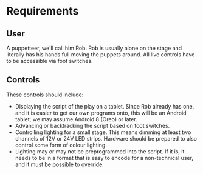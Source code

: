 # Requirements

## User
A puppetteer, we'll call him Rob. Rob is usually alone on the stage and literally has his hands full moving the puppets around. All live controls have to be accessible via foot switches.

## Controls

These controls should include:
* Displaying the script of the play on a tablet. Since Rob already has one, and it is easier to get our own programs onto, this will be an Android tablet; we may assume Android 8 (Oreo) or later.
* Advancing or backtracking the script based on foot switches.
* Controlling lighting for a small stage. This means dimming at least two channels of 12V or 24V LED strips. Hardware should be prepared to also control some form of colour lighting.
* Lighting may or may not be preprogrammed into the script. If it is, it needs to be in a format that is easy to encode for a non-technical user, and it must be possible to override.
